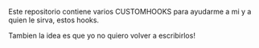 Este repositorio contiene varios CUSTOMHOOKS para ayudarme a mi y a quien le sirva, estos hooks.

Tambien la idea es que yo no quiero volver a escribirlos!
